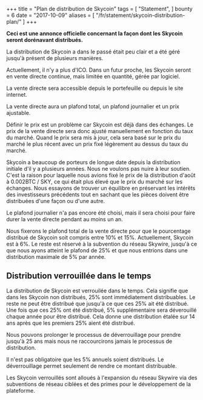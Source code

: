 +++
title = "Plan de distribution de Skycoin"
tags = [
    "Statement",
]
bounty = 6
date = "2017-10-09"
aliases = [
	"/fr/statement/skycoin-distribution-plan/"
]
+++

**Ceci est une annonce officielle concernant la façon dont les Skycoin seront dorénavant distribués.**

La distribution de Skycoin a dans le passé était peu clair et a été géré jusqu'à présent de plusieurs manières.

Actuellement, il n'y a plus d'ICO. Dans un futur proche, les Skycoin seront en vente directe continue, mais limitée en quantité, gérée par logiciel.

La vente directe sera accessible depuis le portefeuille ou depuis le site internet.

La vente directe aura un plafond total, un plafond journalier et un prix ajustable.

Définir le prix est un problème car Skycoin est déjà dans des échanges.
Le prix de la vente directe sera donc ajusté manuellement en fonction du taux du marché.
Quand le prix sera mis à jour, cela sera basé sur le prix du marché le plus récent avec un prix fixé légèrement au dessus du taux du marché.

Skycoin a beaucoup de porteurs de longue date depuis la distribution initiale d'il y a plusieurs années.
Nous ne voulons pas nuire à leur soutien. C'est la raison pour laquelle nous avions fixé le prix de la distribution d'août à 0.002BTC / SKY, ce qui était plus élevé que le prix du marché sur les échanges.
Nous essayons de trouver un équilibre en préservant les intérêts des investisseurs précédents tout en sachant que les pièces doivent être distribuées d'une façon ou d'une autre.

Le plafond journalier n'a pas encore été choisi, mais il sera choisi pour faire durer la vente directe pendant au moins un an.

Nous fixerons le plafond total de la vente directe pour que le pourcentage distribué de Skycoin soit compris entre 10% et 15%.
Actuellement, Skycoin est à 6%. Le reste est réservé à la subvention du réseau Skywire, jusqu'à ce que nous ayons atteint le plafond de 25% et que nous entrions dans une distribution maximale de 5% par année.

## Distribution verrouillée dans le temps

La distribution de Skycoin est verrouilée dans le temps. Cela signifie que dans les Skycoin non distribués, 25% sont immédiatement distribuables.
Le reste ne peut être distribué que jusqu'à ce que ces 25% ait été distribué.
Une fois que ces 25% ont été distribué, 5% supplémentaire sera déverouillé chaque année pour être distribué.
Cela donne une distribution étalée sur 14 ans après que les premiers 25% aient été distribué.

Nous pouvons prolonger le processus de déverrouillage pour prendre jusqu'à 25 ans mais nous ne raccourcirons jamais le processus de distribution.

Il n'est pas obligatoire que les 5% annuels soient distribués. Le déverrouillage permet seulement de rendre ce montant distribuable.

Les Skycoin verrouillés sont alloués à l'expansion du réseau Skywire via des subventions de réseau ciblées et des primes pour le développement de la plateforme.
